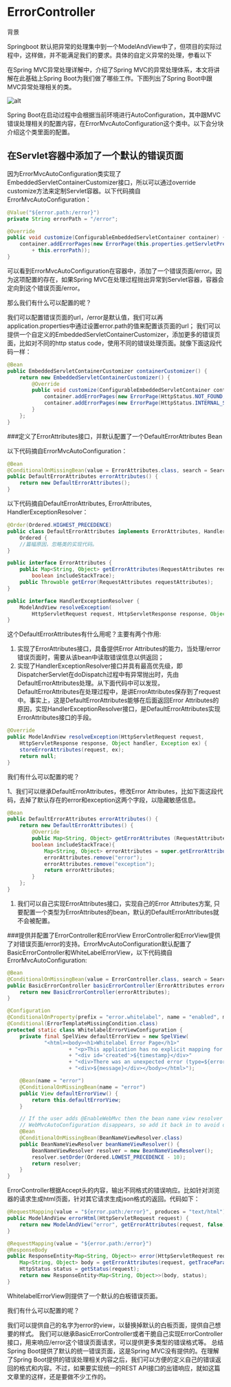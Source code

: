 # ErrorController

背景

Springboot 默认把异常的处理集中到一个ModelAndView中了，但项目的实际过程中，这样做，并不能满足我们的要求。具体的自定义异常的处理，参看以下

在Spring MVC异常处理详解中，介绍了Spring MVC的异常处理体系，本文将讲解在此基础上Spring Boot为我们做了哪些工作。下图列出了Spring Boot中跟MVC异常处理相关的类。

![alt](imgs/SpringBootWebExceptionResolver.png)


Spring Boot在启动过程中会根据当前环境进行AutoConfiguration，其中跟MVC错误处理相关的配置内容，在ErrorMvcAutoConfiguration这个类中。以下会分块介绍这个类里面的配置。

## 在Servlet容器中添加了一个默认的错误页面
因为ErrorMvcAutoConfiguration类实现了EmbeddedServletContainerCustomizer接口，所以可以通过override customize方法来定制Servlet容器。以下代码摘自ErrorMvcAutoConfiguration：

```java
@Value("${error.path:/error}")
private String errorPath = "/error";

@Override
public void customize(ConfigurableEmbeddedServletContainer container) {
    container.addErrorPages(new ErrorPage(this.properties.getServletPrefix()
        + this.errorPath));
}
```

可以看到ErrorMvcAutoConfiguration在容器中，添加了一个错误页面/error。因为这项配置的存在，如果Spring MVC在处理过程抛出异常到Servlet容器，容器会定向到这个错误页面/error。

那么我们有什么可以配置的呢？

我们可以配置错误页面的url，/error是默认值，我们可以再application.properties中通过设置error.path的值来配置该页面的url；
我们可以提供一个自定义的EmbeddedServletContainerCustomizer，添加更多的错误页面，比如对不同的http status code，使用不同的错误处理页面。就像下面这段代码一样：

```java
@Bean
public EmbeddedServletContainerCustomizer containerCustomizer() {
    return new EmbeddedServletContainerCustomizer() {
        @Override
        public void customize(ConfigurableEmbeddedServletContainer container) {
            container.addErrorPages(new ErrorPage(HttpStatus.NOT_FOUND, "/404"));
            container.addErrorPages(new ErrorPage(HttpStatus.INTERNAL_SERVER_ERROR, "/500"));
        }
    };
}
```


###定义了ErrorAttributes接口，并默认配置了一个DefaultErrorAttributes Bean

以下代码摘自ErrorMvcAutoConfiguration：

```java
@Bean
@ConditionalOnMissingBean(value = ErrorAttributes.class, search = SearchStrategy.CURRENT)
public DefaultErrorAttributes errorAttributes() {
    return new DefaultErrorAttributes();
}
```

以下代码摘自DefaultErrorAttributes, ErrorAttributes, HandlerExceptionResolver：

```java
@Order(Ordered.HIGHEST_PRECEDENCE)
public class DefaultErrorAttributes implements ErrorAttributes, HandlerExceptionResolver,
    Ordered {
    //篇幅原因，忽略类的实现代码。
}

public interface ErrorAttributes {
    public Map<String, Object> getErrorAttributes(RequestAttributes requestAttributes,
        boolean includeStackTrace);
    public Throwable getError(RequestAttributes requestAttributes);
}

public interface HandlerExceptionResolver {
    ModelAndView resolveException(
        HttpServletRequest request, HttpServletResponse response, Object handler, Exception ex);
}
```

这个DefaultErrorAttributes有什么用呢？主要有两个作用:

1. 实现了ErrorAttributes接口，具备提供Error Attributes的能力，当处理/error错误页面时，需要从该bean中读取错误信息以供返回；
2. 实现了HandlerExceptionResolver接口并具有最高优先级，即DispatcherServlet在doDispatch过程中有异常抛出时，先由DefaultErrorAttributes处理。从下面代码中可以发现，DefaultErrorAttributes在处理过程中，是讲ErrorAttributes保存到了request中。事实上，这是DefaultErrorAttributes能够在后面返回Error Attributes的原因，实现HandlerExceptionResolver接口，是DefaultErrorAttributes实现ErrorAttributes接口的手段。

```java
@Override
public ModelAndView resolveException(HttpServletRequest request,
    HttpServletResponse response, Object handler, Exception ex) {
    storeErrorAttributes(request, ex);
    return null;
}
```

我们有什么可以配置的呢？

1、我们可以继承DefaultErrorAttributes，修改Error Attributes，比如下面这段代码，去掉了默认存在的error和exception这两个字段，以隐藏敏感信息。

```java
@Bean
public DefaultErrorAttributes errorAttributes() {
    return new DefaultErrorAttributes() {
        @Override
        public Map<String, Object> getErrorAttributes (RequestAttributes requestAttributes,
        boolean includeStackTrace){
            Map<String, Object> errorAttributes = super.getErrorAttributes(requestAttributes, includeStackTrace);
            errorAttributes.remove("error");
            errorAttributes.remove("exception");
            return errorAttributes;
        }
    };
}
```

1. 我们可以自己实现ErrorAttributes接口，实现自己的Error Attributes方案, 只要配置一个类型为ErrorAttributes的bean，默认的DefaultErrorAttributes就不会被配置。

###提供并配置了ErrorController和ErrorView
ErrorController和ErrorView提供了对错误页面/error的支持。ErrorMvcAutoConfiguration默认配置了BasicErrorController和WhiteLabelErrorView，以下代码摘自ErrorMvcAutoConfiguration:

```java
@Bean
@ConditionalOnMissingBean(value = ErrorController.class, search = SearchStrategy.CURRENT)
public BasicErrorController basicErrorController(ErrorAttributes errorAttributes) {
    return new BasicErrorController(errorAttributes);
}

@Configuration
@ConditionalOnProperty(prefix = "error.whitelabel", name = "enabled", matchIfMissing = true)
@Conditional(ErrorTemplateMissingCondition.class)
protected static class WhitelabelErrorViewConfiguration {
    private final SpelView defaultErrorView = new SpelView(
            "<html><body><h1>Whitelabel Error Page</h1>"
                    + "<p>This application has no explicit mapping for /error, so you are seeing this as a fallback.</p>"
                    + "<div id='created'>${timestamp}</div>"
                    + "<div>There was an unexpected error (type=${error}, status=${status}).</div>"
                    + "<div>${message}</div></body></html>");

    @Bean(name = "error")
    @ConditionalOnMissingBean(name = "error")
    public View defaultErrorView() {
        return this.defaultErrorView;
    }

    // If the user adds @EnableWebMvc then the bean name view resolver from
    // WebMvcAutoConfiguration disappears, so add it back in to avoid disappointment.
    @Bean
    @ConditionalOnMissingBean(BeanNameViewResolver.class)
    public BeanNameViewResolver beanNameViewResolver() {
        BeanNameViewResolver resolver = new BeanNameViewResolver();
        resolver.setOrder(Ordered.LOWEST_PRECEDENCE - 10);
        return resolver;
    }
}
```

ErrorController根据Accept头的内容，输出不同格式的错误响应。比如针对浏览器的请求生成html页面，针对其它请求生成json格式的返回。代码如下：

```java
@RequestMapping(value = "${error.path:/error}", produces = "text/html")
public ModelAndView errorHtml(HttpServletRequest request) {
    return new ModelAndView("error", getErrorAttributes(request, false));
}

@RequestMapping(value = "${error.path:/error}")
@ResponseBody
public ResponseEntity<Map<String, Object>> error(HttpServletRequest request) {
    Map<String, Object> body = getErrorAttributes(request, getTraceParameter(request));
    HttpStatus status = getStatus(request);
    return new ResponseEntity<Map<String, Object>>(body, status);
}
```

WhitelabelErrorView则提供了一个默认的白板错误页面。

我们有什么可以配置的呢？

我们可以提供自己的名字为error的view，以替换掉默认的白板页面，提供自己想要的样式。
我们可以继承BasicErrorController或者干脆自己实现ErrorController接口，用来响应/error这个错误页面请求，可以提供更多类型的错误格式等。
总结
Spring Boot提供了默认的统一错误页面，这是Spring MVC没有提供的。在理解了Spring Boot提供的错误处理相关内容之后，我们可以方便的定义自己的错误返回的格式和内容。不过，如果要实现统一的REST API接口的出错响应，就如这篇文章里的这样，还是要做不少工作的。

